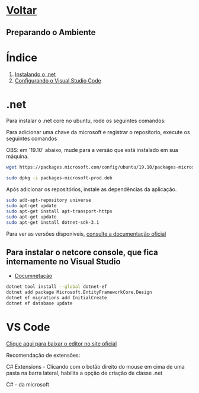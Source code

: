 # [Voltar](../index.md)

## Preparando o Ambiente

 # Índice
1. [Instalando o .net](#.net)
1. [Configurando o Visual Studio Code](#VS-Code)


# .net

Para instalar o .net core no ubuntu, rode os seguintes comandos:

Para adicionar uma chave da microsoft e registrar o repositorio, execute os seguintes comandos

OBS: em '19.10' abaixo, mude para a versão que está instalado em sua máquina.

```bash
wget https://packages.microsoft.com/config/ubuntu/19.10/packages-microsoft-prod.deb -O packages-microsoft-prod.deb

sudo dpkg -i packages-microsoft-prod.deb
```

Após adicionar os repositórios, instale as dependências da aplicação.

```bash
sudo add-apt-repository universe
sudo apt-get update
sudo apt-get install apt-transport-https
sudo apt-get update
sudo apt-get install dotnet-sdk-3.1
```

Para ver as versões disponiveis, [consulte a documentação oficial](https://docs.microsoft.com/pt-br/dotnet/core/install/linux-package-manager-ubuntu-1910)

## Para instalar o netcore console, que fica internamente no Visual Studio
* [Documnetação](https://docs.microsoft.com/pt-br/ef/core/get-started/?tabs=netcore-cli)

```bash
dotnet tool install --global dotnet-ef
dotnet add package Microsoft.EntityFrameworkCore.Design
dotnet ef migrations add InitialCreate
dotnet ef database update
```


# VS Code

[Clique aqui para baixar o editor no site oficial](https://code.visualstudio.com/download)

Recomendação de extensões: 

C# Extensions - Clicando com o botão direito do mouse em cima de uma pasta na barra lateral, habilita a opção de criação de classe .net

C# - da microsoft
